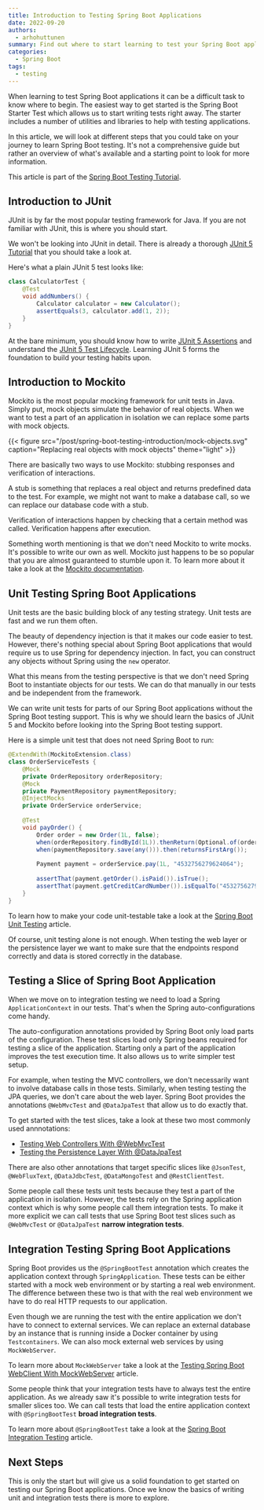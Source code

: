 ```yaml
---
title: Introduction to Testing Spring Boot Applications
date: 2022-09-20
authors:
  - arhohuttunen
summary: Find out where to start learning to test your Spring Boot applications.
categories:
  - Spring Boot
tags:
  - testing
---
```


When learning to test Spring Boot applications it can be a difficult task to know where to begin. The easiest way to get started is the Spring Boot Starter Test which allows us to start writing tests right away. The starter includes a number of utilities and libraries to help with testing applications. 

In this article, we will look at different steps that you could take on your journey to learn Spring Boot testing. It's not a comprehensive guide but rather an overview of what's available and a starting point to look for more information.

This article is part of the [Spring Boot Testing Tutorial](/spring-boot-testing-tutorial).

## Introduction to JUnit

JUnit is by far the most popular testing framework for Java. If you are not familiar with JUnit, this is where you should start.

We won't be looking into JUnit in detail. There is already a thorough [JUnit 5 Tutorial](/junit-5-tutorial) that you should take a look at.

Here's what a plain JUnit 5 test looks like:

```java
class CalculatorTest {
    @Test  
    void addNumbers() {  
        Calculator calculator = new Calculator();  
        assertEquals(3, calculator.add(1, 2));  
    }
}
```

At the bare minimum, you should know how to write [JUnit 5 Assertions](/junit-5-assertions) and understand the [JUnit 5 Test Lifecycle](/junit-5-test-lifecycle). Learning JUnit 5 forms the foundation to build your testing habits upon.

## Introduction to Mockito

Mockito is the most popular mocking framework for unit tests in Java. Simply put, mock objects simulate the behavior of real objects. When we want to test a part of an application in isolation we can replace some parts with mock objects.

{{< figure src="/post/spring-boot-testing-introduction/mock-objects.svg" caption="Replacing real objects with mock objects" theme="light" >}}

There are basically two ways to use Mockito: stubbing responses and verification of interactions.

A stub is something that replaces a real object and returns predefined data to the test. For example, we might not want to make a database call, so we can replace our database code with a stub.

Verification of interactions happen by checking that a certain method was called. Verification happens after execution.

Something worth mentioning is that we don't need Mockito to write mocks. It's possible to write our own as well. Mockito just happens to be so popular that you are almost guaranteed to stumble upon it. To learn more about it take a look at the [Mockito documentation](https://site.mockito.org).

## Unit Testing Spring Boot Applications

Unit tests are the basic building block of any testing strategy. Unit tests are fast and we run them often.

The beauty of dependency injection is that it makes our code easier to test. However, there's nothing special about Spring Boot applications that would require us to use Spring for dependency injection. In fact, you can construct any objects without Spring using the `new` operator.

What this means from the testing perspective is that we don't need Spring Boot to instantiate objects for our tests. We can do that manually in our tests and be independent from the framework.

We can write unit tests for parts of our Spring Boot applications without the Spring Boot testing support. This is why we should learn the basics of JUnit 5 and Mockito before looking into the Spring Boot testing support.

Here is a simple unit test that does not need Spring Boot to run:

```java
@ExtendWith(MockitoExtension.class)  
class OrderServiceTests {  
    @Mock  
    private OrderRepository orderRepository;  
    @Mock  
    private PaymentRepository paymentRepository;  
    @InjectMocks  
    private OrderService orderService;  
  
    @Test  
    void payOrder() {  
        Order order = new Order(1L, false);  
        when(orderRepository.findById(1L)).thenReturn(Optional.of(order));  
        when(paymentRepository.save(any())).then(returnsFirstArg());  
  
        Payment payment = orderService.pay(1L, "4532756279624064");  
  
        assertThat(payment.getOrder().isPaid()).isTrue();  
        assertThat(payment.getCreditCardNumber()).isEqualTo("4532756279624064");  
    }
}
```

To learn how to make your code unit-testable take a look at the [Spring Boot Unit Testing](/spring-boot-unit-testing) article.

Of course, unit testing alone is not enough. When testing the web layer or the persistence layer we want to make sure that the endpoints respond correctly and data is stored correctly in the database.

## Testing a Slice of Spring Boot Application

When we move on to integration testing we need to load a Spring `ApplicationContext` in our tests. That's when the Spring auto-configurations come handy.

The auto-configuration annotations provided by Spring Boot only load parts of the configuration. These test slices load only Spring beans required for testing a slice of the application. Starting only a part of the application improves the test execution time. It also allows us to write simpler test setup.

For example, when testing the MVC controllers, we don't necessarily want to involve database calls in those tests. Similarly, when testing testing the JPA queries, we don't care about the web layer. Spring Boot provides the annotations `@WebMvcTest` and `@DataJpaTest` that allow us to do exactly that.
 
To get started with the test slices, take a look at these two most commonly used annnotations:

- [Testing Web Controllers With @WebMvcTest](/spring-boot-webmvctest)
- [Testing the Persistence Layer With @DataJpaTest](/spring-boot-datajpatest)

There are also other annotations that target specific slices like `@JsonTest`, `@WebFluxText`, `@DataJdbcTest`, `@DataMongoTest` and `@RestClientTest`.

Some people call these tests unit tests because they test a part of the application in isolation. However, the tests rely on the Spring application context which is why some people call them integration tests. To make it more explicit we can call tests that use Spring Boot test slices such as `@WebMvcTest` or `@DataJpaTest` **narrow integration tests**.

## Integration Testing Spring Boot Applications

Spring Boot provides us the `@SpringBootTest` annotation which creates the application context through `SpringApplication`. These tests can be either started with a mock web environment or by starting a real web environment. The difference between these two is that with the real web environment we have to do real HTTP requests to our application.

Even though we are running the test with the entire application we don't have to connect to external services. We can replace an external database by an instance that is running inside a Docker container by using `Testcontainers`. We can also mock external web services by using `MockWebServer`.

To learn more about `MockWebServer` take a look at the [Testing Spring Boot WebClient With MockWebServer](/spring-boot-webclient-mockwebserver) article.

Some people think that your integration tests have to always test the entire application. As we already saw it's possible to write integration tests for smaller slices too. We can call tests that load the entire application context with `@SpringBootTest` **broad integration tests**.

To learn more about `@SpringBootTest` take a look at the [Spring Boot Integration Testing](/spring-boot-integration-testing) article.

## Next Steps

This is only the start but will give us a solid foundation to get started on testing our Spring Boot applications. Once we know the basics of writing unit and integration tests there is more to explore.
